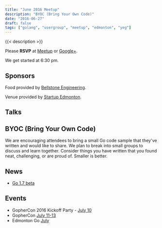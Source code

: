```yaml
---
title: "June 2016 Meetup"
description: "BYOC (Bring Your Own Code)"
date: "2016-06-27"
draft: false
tags: ["golang", "usergroup", "meetup", "edmonton", "yeg"]
---
```

{{< description >}}

Please **RSVP** at [Meetup](https://www.meetup.com/startupedmonton/events/231014188/) or [Google+](https://plus.google.com/events/cqtfng49te4p75q8ghs3o9sg23k?authkey=CNj-p_rZia2AhQE).

We get started at 6:30 pm.

## Sponsors

Food provided by [Bellstone Engineering](https://bellstone.ca/).

Venue provided by [Startup Edmonton](https://www.startupedmonton.com/).

## Talks

## BYOC (Bring Your Own Code)

We are encouraging attendees to bring a small Go code sample that they've written and would like to share. We plan to break into small groups to discuss and learn together. Consider things you have written that you found neat, challenging, or are proud of. Smaller is better.

## News

- [Go 1.7 beta](https://groups.google.com/forum/#!msg/golang-nuts/848ufSZJuZo/eujAi_kgDAAJ)

## Events

- GopherCon 2016 Kickoff Party - [July 10](https://www.meetup.com/Denver-Go-Language-User-Group/events/229341754/)
- GopherCon [July 11-13](https://www.gophercon.com/)
- Edmonton Go [July](/meetup/2016-07/)
